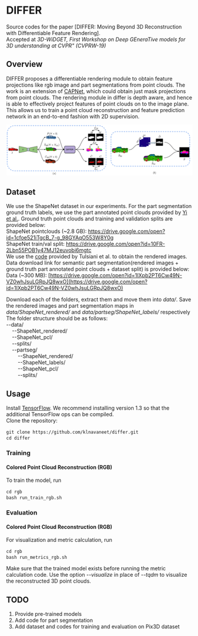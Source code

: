 # DIFFER
Source codes for the paper [DIFFER: Moving Beyond 3D Reconstruction with Differentiable Feature Rendering].</br>
Accepted at *3D-WiDGET, First Workshop on Deep GEneraTive models for 3D understanding at CVPR" (CVPRW-19)*

## Overview
DIFFER proposes a differentiable rendering module to obtain feature projections like rgb image and part segmentations from point clouds. The work is an extension of <a href="https://github.com/val-iisc/capnet" target="_blank" >CAPNet</a>, which could obtain just mask projections from point clouds. The rendering module in differ is depth aware, and hence is able to effectively project features of point clouds on to the image plane. This allows us to train a point cloud reconstruction and feature prediction network in an end-to-end fashion with 2D supervision. <br>

![](approach_overview.png)

## Dataset
We use the ShapeNet dataset in our experiments. For the part segmentation ground truth labels, we use the part annotated point clouds provided by <a href="https://cs.stanford.edu/~ericyi/project_page/part_annotation/" target="_blank" >Yi et al.</a>. Ground truth point clouds and training and validation splits are provided below: <br>
ShapeNet pointclouds (~2.8 GB): https://drive.google.com/open?id=1cfoe521iTgcB_7-g_98GYAqO553W8Y0g <br>
ShapeNet train/val split: https://drive.google.com/open?id=10FR-2Lbn55POB1y47MJ12euvobi6mgtc <br>
We use the <a href="https://github.com/shubhtuls/drc/blob/master/docs/snet.md#rendering" target="_blank" >code</a> provided by Tulsiani et al. to obtain the rendered images.   
Data download link for semantic part segmentation(rendered images + ground truth part annotated point clouds + dataset split) is provided below:<br>
Data (~300 MB): [https://drive.google.com/open?id=1IXpb2PT6Cw49N-VZ0whJsuLGRpJQ8wxO](https://drive.google.com/open?id=1IXpb2PT6Cw49N-VZ0whJsuLGRpJQ8wxO)

Download each of the folders, extract them and move them into *data/*. Save the rendered images and part segmentation maps in *data/ShapeNet_rendered/* and *data/partseg/ShapeNet_labels/* respectively <br> 
The folder structure should be as follows:<br>
--data/<br>
&nbsp; &nbsp; --ShapeNet_rendered/<br>
&nbsp; &nbsp; --ShapeNet_pcl/<br>
&nbsp; &nbsp; --splits/<br>
&nbsp; &nbsp; --partseg/<br>
&nbsp; &nbsp; &nbsp; &nbsp; --ShapeNet_rendered/<br>
&nbsp; &nbsp; &nbsp; &nbsp; --ShapeNet_labels/<br>
&nbsp; &nbsp; &nbsp; &nbsp; --ShapeNet_pcl/<br>
&nbsp; &nbsp; &nbsp; &nbsp; --splits/<br>

## Usage

Install [TensorFlow](https://www.tensorflow.org/install/). We recommend installing version 1.3 so that the additional TensorFlow ops can be compiled. <br>
Clone the repository:
```shell
git clone https://github.com/klnavaneet/differ.git
cd differ
```
### Training

#### Colored Point Cloud Reconstruction (RGB)
To train the model, run
```shell
cd rgb
bash run_train_rgb.sh
```
### Evaluation

#### Colored Point Cloud Reconstruction (RGB)

For visualization and metric calculation, run
```shell
cd rgb
bash run_metrics_rgb.sh
```
Make sure that the trained model exists before running the metric calculation code. Use the option *--visualize* in place of *--tqdm* to visualize the reconstructed 3D point clouds.

## TODO
1. Provide pre-trained models
2. Add code for part segmentation
3. Add dataset and codes for training and evaluation on Pix3D dataset
